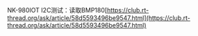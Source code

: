 NK-980IOT I2C测试：读取BMP180[https://club.rt-thread.org/ask/article/58d5593496be9547.html](https://club.rt-thread.org/ask/article/58d5593496be9547.html)